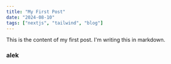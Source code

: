 ```yaml
---
title: "My First Post"
date: "2024-08-10"
tags: ["nextjs", "tailwind", "blog"]
---
```


This is the content of my first post. I'm writing this in markdown.











### alek
